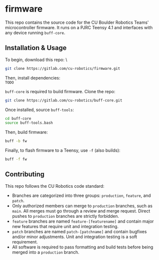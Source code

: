 # firmware
This repo contains the source code for the CU Boulder Robotics Teams' microcontroller firmware. It runs on a PJRC Teensy 4.1 and interfaces with any device running `buff-core`.

## Installation & Usage
To begin, download this repo: \
```bash
git clone https://gitlab.com/cu-robotics/firmware.git
```

Then, install dependencies: \
`TODO`

`buff-core` is required to build firmware. Clone the repo:
```bash
git clone https://gitlab.com/cu-robotics/buff-core.git
```

Once installed, source `buff-tools`:
```bash
cd buff-core
source buff-tools.bash
```

Then, build firmware:
```bash
buff -b fw
```

Finally, to flash firmware to a Teensy, use `-f` (also builds):
```bash
buff -f fw
```

## Contributing
This repo follows the CU Robotics code standard:
- Branches are categorized into three groups: `production`, `feature`, and `patch`.
- Only authorized members can merge to `production` branches, such as `main`. All merges must go through a review and merge request. Direct pushes to `production` branches are strictly forbidden.
- `feature` branches are named `feature-[featurename]` and contain major new features that require unit and integration testing.
- `patch` branches are named `patch-[patchname]` and contain bugfixes and/or minor adjustments. Unit and integration testing is a soft requirement.
- All software is required to pass formatting and build tests before being merged into a `production` branch.